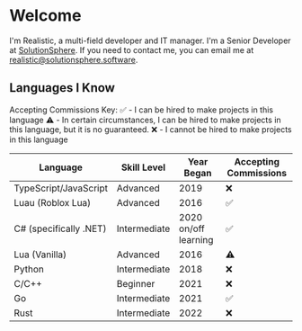 # Welcome

I'm Realistic, a multi-field developer and IT manager. I'm a Senior Developer at [SolutionSphere](https://github.com/SolutionSphere). If you need to contact me, you can email me at [realistic@solutionsphere.software](mailto:realistic@soltionsphere.software).

## Languages I Know
Accepting Commissions Key:
✅ - I can be hired to make projects in this language
⚠️ - In certain circumstances, I can be hired to make projects in this language, but it is no guaranteed.
❌ - I cannot be hired to make projects in this language

| Language 	| Skill Level 	| Year Began 	| Accepting Commissions 	|
|---	|---	|---	|---	|
| TypeScript/JavaScript 	| Advanced 	| 2019 	| ❌ 	|
| Luau (Roblox Lua) 	| Advanced 	| 2016 	| ✅ 	|
| C# (specifically .NET) 	| Intermediate 	| 2020 on/off learning 	| ✅ 	|
| Lua (Vanilla) 	| Advanced 	| 2016 	| ⚠️ 	|
| Python 	| Intermediate 	| 2018 	| ❌ 	|
| C/C++ 	| Beginner 	| 2021 	| ❌ 	|
| Go 	| Intermediate 	| 2021 	| ✅ 	|
| Rust 	| Intermediate 	| 2022 	| ❌ 	|
